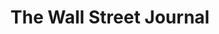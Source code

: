 ---
collection_archive: true
collection_awards: []
collection_category:
  - Editorial
  - Science
  - Tech
  - Reportage
  - Color
  - Workplace
  - Still Life + Details
  - Environments
  - Portraits
  - Color
collection_content: >-
  Inventor Dennis Danzik (first frame left) claims to have invented a self
  propelled generator which if checks out, would shatter our current
  understanding of physics. Danzik gave us a sneak peak of the “Earth Engine
  Generator” and the IEC lab in which it was created.


  The astrophysicist Carl Sagan liked to say that extraordinary claims require
  extraordinary evidence. But Danzik’s assertions blow past extraordinary and
  motor right on to fantastic.


  Mr. Danzik, the science and technology officer for Wyoming-based Inductance
  Energy Corp., says he has invented a magnetic generator, a flywheel system
  that extracts usable energy from the interplay of exotic magnets—also known as
  a free-energy device, a cousin to the fabled perpetual-motion machine.⁠


  Danzik winces at the phrase “perpetual motion,” with centuries of humbug
  behind it. “It’s a generator,” he said during an interview at IEC’s lab and
  training facility in Scottsdale, Ariz. Left running, the machines, known as
  Earth Engines, will eventually exhaust themselves. He just isn’t sure when.⁠


  IEC hired him in 2015 to improve design on a diesel generator for oil fields.
  When that project didn’t pan out, company Chief Executive Bill Hinz asked what
  other ideas he had.⁠


  “What if I showed you a device that you could put in the back of a pickup and
  power a city block?” Mr. Hinz said by phone, quoting what Mr. Danzik told him
  back then. Mr. Hinz—a former president and CEO of AlliedSignal
  Aerospace—uttered the appropriate epithet of incredulity. But after several
  more demonstrations, he became the Earth Engine’s second believer.⁠


  Article written by Dan Neil, assigned by Michael Bucher.
collection_cover: 'https://d1sf55qlb7p6hz.cloudfront.net/ieg-10.jpg'
collection_cover_mobile: 'https://d1sf55qlb7p6hz.cloudfront.net/verticalcovers-22.jpg'
collection_description: >-
  *One Man’s Unlikely Quest To Power The World With Magnets*⁠ 


  Inventor Dennis Danzik claims to have invented a self-propelled generator
  which if checks out would shatter our current understanding of physics. Danzik
  gave us a sneak peak of the “Earth Engine Generator” and the IEC lab in which
  it was created.
collection_description_alignment: center
collection_exhibition: []
collection_filter: Commissioned + Stock
collection_hidden: false
collection_meta: IEC Labs Earth Engine
collection_press: []
collection_preview:
  - 'https://d1sf55qlb7p6hz.cloudfront.net/iec_covers-3.jpg'
  - 'https://d1sf55qlb7p6hz.cloudfront.net/iec_covers-2.jpg'
  - 'https://d1sf55qlb7p6hz.cloudfront.net/iec_covers-1.jpg'
  - 'https://d1sf55qlb7p6hz.cloudfront.net/iec_covers-4.jpg'
  - 'https://d1sf55qlb7p6hz.cloudfront.net/iec_covers-5.jpg'
cover_image: 'https://d1sf55qlb7p6hz.cloudfront.net/social-31.jpg'
date: ''
layout: blocks
logo: ''
navigation_theme: white
px_extra: true
slug: wall-street-journal-2
theme_color: '#E2EADE'
theme_color_all_works: '#BCF6A6'
title: The Wall Street Journal
collection_blocks:
  - _bookshop_name: collections/media-row-start
    row_alignment: between
  - _bookshop_name: collections/media-element
    block: media-element
    color: '#FFF0AE'
    image: 'https://d1sf55qlb7p6hz.cloudfront.net/ieg-1.jpg'
    margin_left: '35'
    margin_right: '0'
    margin_y: '100'
    width: '50'
  - _bookshop_name: collections/media-row
    row_alignment: between
  - _bookshop_name: collections/media-element
    align_y: start
    color: '#DDECF9'
    image: 'https://d1sf55qlb7p6hz.cloudfront.net/ieg-2b-single.jpg'
    margin_left: '20'
    margin_right: '0'
    margin_y: '100'
    width: '30'
  - _bookshop_name: collections/media-element
    align_y: start
    color: '#EDF3E7'
    image: 'https://d1sf55qlb7p6hz.cloudfront.net/ieg-2c-single.jpg'
    margin_left: '0'
    margin_right: '25'
    margin_y: '200'
    width: '20'
  - _bookshop_name: collections/media-row
    row_alignment: between
  - _bookshop_name: collections/media-element
    block: media-element
    color: '#FFE9E6'
    image: 'https://d1sf55qlb7p6hz.cloudfront.net/ieg-3.jpg'
    margin_left: '5'
    margin_right: ''
    margin_y: '100'
    width: '60'
  - _bookshop_name: collections/media-element
    block: media-element
    color: '#EEFBFC'
    image: 'https://d1sf55qlb7p6hz.cloudfront.net/ieg-4.jpg'
    margin_right: '5'
    margin_y: '700'
    width: '20'
  - _bookshop_name: collections/media-row
    row_alignment: between
  - _bookshop_name: collections/media-element
    block: media-element
    color: '#EAF6E6'
    image: 'https://d1sf55qlb7p6hz.cloudfront.net/ieg-5.jpg'
    margin_left: '30'
    margin_right: ''
    margin_y: '200'
    width: '30'
  - _bookshop_name: collections/media-row
    row_alignment: between
  - _bookshop_name: collections/media-element
    block: media-element
    color: '#E5FAF5'
    image: 'https://d1sf55qlb7p6hz.cloudfront.net/ieg-6.jpg'
    margin_left: '5'
    margin_right: ''
    margin_y: '100'
    width: '40'
  - _bookshop_name: collections/media-element
    block: media-element
    color: '#FDF3CA'
    image: 'https://d1sf55qlb7p6hz.cloudfront.net/ieg-7.jpg'
    margin_left: ''
    margin_right: '25'
    margin_y: '400'
    width: '25'
  - _bookshop_name: collections/media-row
    row_alignment: between
  - _bookshop_name: collections/media-element
    block: media-element
    color: '#E4F4F8'
    image: 'https://d1sf55qlb7p6hz.cloudfront.net/ieg-8.jpg'
    margin_left: '30'
    margin_right: ''
    margin_y: '100'
    width: '33'
  - _bookshop_name: collections/media-row
    row_alignment: between
  - _bookshop_name: collections/media-element
    block: media-element
    color: '#F5EEEA'
    image: 'https://d1sf55qlb7p6hz.cloudfront.net/ieg-9.jpg'
    margin_left: '15'
    margin_right: '0'
    margin_y: '100'
    width: '25'
  - _bookshop_name: collections/media-element
    block: media-element
    color: '#F1F8EE'
    image: 'https://d1sf55qlb7p6hz.cloudfront.net/ieg-10.jpg'
    margin_right: '10'
    margin_y: '400'
    width: '40'
  - _bookshop_name: collections/media-row
    row_alignment: between
  - _bookshop_name: collections/media-element
    align_y: start
    color: '#DFF6FF'
    image: 'https://d1sf55qlb7p6hz.cloudfront.net/ieg-11b-single-2.jpg'
    margin_left: '15'
    margin_right: '0'
    margin_y: '200'
    width: '20'
  - _bookshop_name: collections/media-element
    align_y: start
    color: '#FFECAC'
    image: 'https://d1sf55qlb7p6hz.cloudfront.net/ieg-11c-single-2.jpg'
    margin_left: '0'
    margin_right: '30'
    margin_y: '100'
    width: '33'
  - _bookshop_name: collections/media-row-end
---